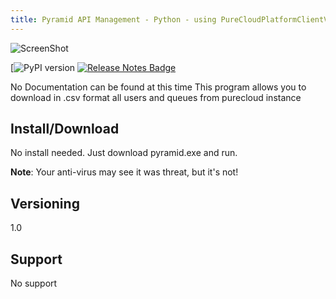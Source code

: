 ```yaml
---
title: Pyramid API Management - Python - using PureCloudPlatformClientV2 (Genesys PureCloud)
---
```


![ScreenShot]("https://github.com/igtoth/genesys/blob/main/pyramid.jpg?raw=true")



[![PyPI version]()
[![Release Notes Badge]()]()

No Documentation can be found at this time
This program allows you to download in .csv format all users and queues from purecloud instance 

## Install/Download 

No install needed. Just download pyramid.exe and run. 

**Note**: Your anti-virus may see it was threat, but it's not! 

## Versioning

1.0

## Support

No support
